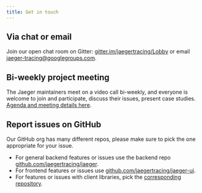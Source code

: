 ```yaml
---
title: Get in touch
---
```


## Via chat or email

Join our open chat room on Gitter: [gitter.im/jaegertracing/Lobby](https://gitter.im/jaegertracing/Lobby) or email [jaeger-tracing@googlegroups.com](https://groups.google.com/forum/#!forum/jaeger-tracing).

## Bi-weekly project meeting

The Jaeger maintainers meet on a video call bi-weekly, and everyone is welcome to join and participate, discuss their issues, present case studies. [Agenda and meeting details here][bi-weekly-call].

## Report issues on GitHub

Our GitHub org has many different repos, please make sure to pick the one appropriate for your issue.

* For general backend features or issues use the backend repo [github.com/jaegertracing/jaeger](https://github.com/jaegertracing/jaeger).
* For frontend features or issues use [github.com/jaegertracing/jaeger-ui](https://github.com/jaegertracing/jaeger-ui).
* For features or issues with client libraries, pick the [corresponding repository](/docs/latest/client-libraries/#supported-libraries).

[bi-weekly-call]: https://docs.google.com/document/d/1ZuBAwTJvQN7xkWVvEFXj5WU9_JmS5TPiNbxCJSvPqX0/